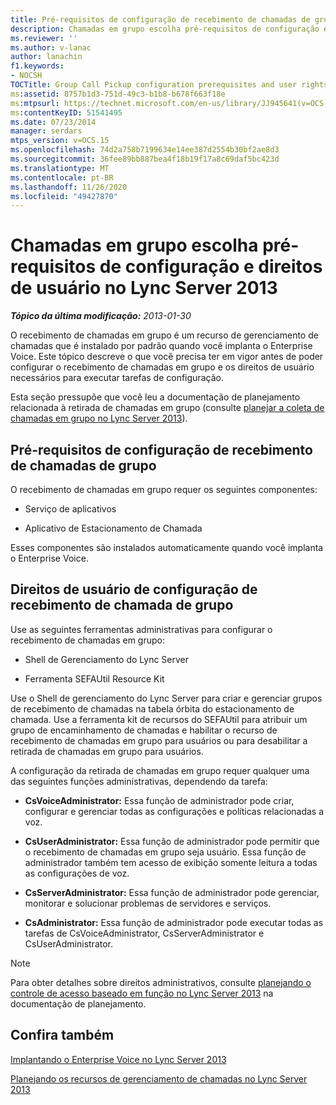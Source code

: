 ```yaml
---
title: Pré-requisitos de configuração de recebimento de chamadas de grupo e direitos de usuário
description: Chamadas em grupo escolha pré-requisitos de configuração e direitos de usuário.
ms.reviewer: ''
ms.author: v-lanac
author: lanachin
f1.keywords:
- NOCSH
TOCTitle: Group Call Pickup configuration prerequisites and user rights
ms:assetid: 8757b1d3-751d-49c3-b1b8-b678f663f18e
ms:mtpsurl: https://technet.microsoft.com/en-us/library/JJ945641(v=OCS.15)
ms:contentKeyID: 51541495
ms.date: 07/23/2014
manager: serdars
mtps_version: v=OCS.15
ms.openlocfilehash: 74d2a758b7199634e14ee387d2554b30bf2ae8d3
ms.sourcegitcommit: 36fee89bb887bea4f18b19f17a8c69daf5bc423d
ms.translationtype: MT
ms.contentlocale: pt-BR
ms.lasthandoff: 11/26/2020
ms.locfileid: "49427870"
---
```

# <a name="group-call-pickup-configuration-prerequisites-and-user-rights-in-lync-server-2013"></a>Chamadas em grupo escolha pré-requisitos de configuração e direitos de usuário no Lync Server 2013

<div data-xmlns="http://www.w3.org/1999/xhtml">

<div class="topic" data-xmlns="http://www.w3.org/1999/xhtml" data-msxsl="urn:schemas-microsoft-com:xslt" data-cs="https://msdn.microsoft.com/">

<div data-asp="https://msdn2.microsoft.com/asp">



</div>

<div id="mainSection">

<div id="mainBody">

<span> </span>

_**Tópico da última modificação:** 2013-01-30_

O recebimento de chamadas em grupo é um recurso de gerenciamento de chamadas que é instalado por padrão quando você implanta o Enterprise Voice. Este tópico descreve o que você precisa ter em vigor antes de poder configurar o recebimento de chamadas em grupo e os direitos de usuário necessários para executar tarefas de configuração.

Esta seção pressupõe que você leu a documentação de planejamento relacionada à retirada de chamadas em grupo (consulte [planejar a coleta de chamadas em grupo no Lync Server 2013](lync-server-2013-planning-for-group-call-pickup.md)).

<div>

## <a name="group-call-pickup-configuration-prerequisites"></a>Pré-requisitos de configuração de recebimento de chamadas de grupo

O recebimento de chamadas em grupo requer os seguintes componentes:

  - Serviço de aplicativos

  - Aplicativo de Estacionamento de Chamada

Esses componentes são instalados automaticamente quando você implanta o Enterprise Voice.

</div>

<div>

## <a name="group-call-pickup-configuration-user-rights"></a>Direitos de usuário de configuração de recebimento de chamada de grupo

Use as seguintes ferramentas administrativas para configurar o recebimento de chamadas em grupo:

  - Shell de Gerenciamento do Lync Server

  - Ferramenta SEFAUtil Resource Kit

Use o Shell de gerenciamento do Lync Server para criar e gerenciar grupos de recebimento de chamadas na tabela órbita do estacionamento de chamada. Use a ferramenta kit de recursos do SEFAUtil para atribuir um grupo de encaminhamento de chamadas e habilitar o recurso de recebimento de chamadas em grupo para usuários ou para desabilitar a retirada de chamadas em grupo para usuários.

A configuração da retirada de chamadas em grupo requer qualquer uma das seguintes funções administrativas, dependendo da tarefa:

  - **CsVoiceAdministrator:** Essa função de administrador pode criar, configurar e gerenciar todas as configurações e políticas relacionadas a voz.

  - **CsUserAdministrator:** Essa função de administrador pode permitir que o recebimento de chamadas em grupo seja usuário. Essa função de administrador também tem acesso de exibição somente leitura a todas as configurações de voz.

  - **CsServerAdministrator:** Essa função de administrador pode gerenciar, monitorar e solucionar problemas de servidores e serviços.

  - **CsAdministrator:** Essa função de administrador pode executar todas as tarefas de CsVoiceAdministrator, CsServerAdministrator e CsUserAdministrator.

<div>


> [!NOTE]
> Para obter detalhes sobre direitos administrativos, consulte <A href="lync-server-2013-planning-for-role-based-access-control.md">planejando o controle de acesso baseado em função no Lync Server 2013</A> na documentação de planejamento.



</div>

</div>

<div>

## <a name="see-also"></a>Confira também


[Implantando o Enterprise Voice no Lync Server 2013](lync-server-2013-deploying-enterprise-voice.md)  


[Planejando os recursos de gerenciamento de chamadas no Lync Server 2013](lync-server-2013-planning-for-call-management-features.md)  
  

</div>

</div>

<span> </span>

</div>

</div>

</div>

